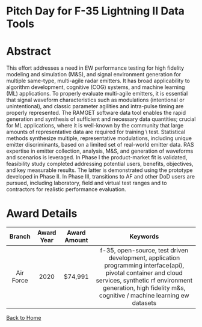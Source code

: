 
Pitch Day for F-35 Lightning II Data Tools
==========================================

# Abstract


This effort addresses a need in EW performance testing for high fidelity modeling and simulation (M&S), and signal environment generation for multiple same-type, multi-agile radar emitters. It has broad applicability to algorithm development, cognitive (COG) systems, and machine learning (ML) applications. To properly evaluate multi-agile emitters, it is essential that signal waveform characteristics such as modulations (intentional or unintentional), and classic parameter agilities and intra-pulse timing are properly represented. The RAMGET software data tool enables the rapid generation and synthesis of sufficient and necessary data quantities; crucial for ML applications, where it is well-known by the community that large amounts of representative data are required for training \ test. Statistical methods synthesize multiple, representative modulations, including unique emitter discriminants, based on a limited set of real-world emitter data. RAS expertise in emitter collection, analysis, M&S, and generation of waveforms and scenarios is leveraged. In Phase I the product-market fit is validated, feasibility study completed addressing potential users, benefits, objectives, and key measurable results. The latter is demonstrated using the prototype developed in Phase II. In Phase III, transitions to AF and other DoD users are pursued, including laboratory, field and virtual test ranges and to contractors for realistic performance evaluation.  

# Award Details

|Branch|Award Year|Award Amount|Keywords|
| :---: | :---: | :---: | :---: |
|Air Force|2020|$74,991|f-35, open-source, test driven development, application programming interface(api), pivotal container and cloud services, synthetic rf environment generation, high fidelity m&s, cognitive / machine learning ew datasets|
  
  


[Back to Home](https://github.com/chrischow/dod_sbir_awards/Reports/DJ/#1571)